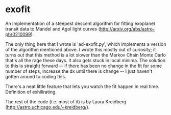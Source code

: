 # exofit
An implementation of a steepest descent algorithm for fitting exoplanet transit data to Mandel and Agol light curves
(http://arxiv.org/abs/astro-ph/0210099).

The only thing here that I wrote is 'ad-exofit.py', which implements a version of the algorithm mentioned above.
I wrote this mostly out of curiosity; it turns out that this method is a lot slower than the Markov Chain Monte
Carlo that's all the rage these days.  It also gets stuck in local minima.  The solution to this is straight forward
-- if there has been no change in the fit for some number of steps, increase the dx until there is change -- I just
haven't gotten around to coding this.

There's a neat little feature that lets you watch the fit happen in real time.
Definition of exhilirating.

The rest of the code (i.e. most of it) is by Laura Kreidberg (http://astro.uchicago.edu/~kreidberg/).
